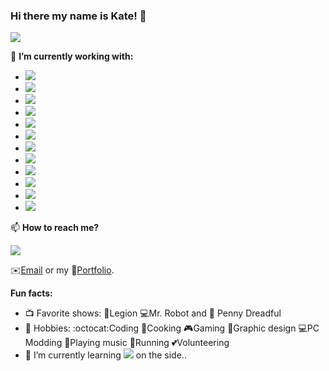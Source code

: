 
### Hi there my name is Kate! 👋

<!--
**ksoliven/ksoliven** is a ✨ _special_ ✨ repository because its `README.md` (this file) appears on your GitHub profile. -->
  <img src="https://i.ibb.co/HgzKSDN/banner2.png">
  
🔭 <b>I’m currently working with: </b>

* [<img src="https://img.shields.io/badge/Angular-DD0031?style=for-the-badge&logo=angular&logoColor=white">](https://angular.io/)
* [<img src="https://img.shields.io/badge/AngularJS-E23237?style=for-the-badge&logo=angularjs&logoColor=white">](https://angularjs.org/) 
* [<img src="https://img.shields.io/badge/JavaScript-F7DF1E?style=for-the-badge&logo=javascript&logoColor=black">](https://www.javascript.com/) 
* [<img src="https://img.shields.io/badge/CSS-239120?&style=for-the-badge&logo=css3&logoColor=white">](https://css3.com/) 
* [<img src="https://img.shields.io/badge/HTML5-E34F26?style=for-the-badge&logo=html5&logoColor=white">](https://html.com/) 
* [<img src="https://img.shields.io/badge/Bootstrap-563D7C?style=for-the-badge&logo=bootstrap&logoColor=white">](https://getbootstrap.com/)
* [<img src="https://img.shields.io/badge/Jira-0052CC?style=for-the-badge&logo=Jira&logoColor=white">](https://www.atlassian.com/software/jira)
* [<img src="https://img.shields.io/badge/Microsoft_SharePoint-0078D4?style=for-the-badge&logo=microsoft-sharepoint&logoColor=white">](https://learn.microsoft.com/en-us/sharepoint/dev/spfx/sharepoint-framework-overview)
* [<img src="https://img.shields.io/badge/React-20232A?style=for-the-badge&logo=react&logoColor=61DAFB">](https://react.dev/)
* [<img src="https://img.shields.io/badge/Sass-CC6699?style=for-the-badge&logo=sass&logoColor=white">](https://sass-lang.com/)
* [<img src="https://img.shields.io/badge/Trello-0052CC?style=for-the-badge&logo=trello&logoColor=white">](https://trello.com/)
* [<img src="https://img.shields.io/badge/TypeScript-007ACC?style=for-the-badge&logo=typescript&logoColor=white">](https://www.typescriptlang.org/)

📫 <b> How to reach me? </b>

  <img src="https://i.ibb.co/nns9jQL/typing-anime.gif">

  :envelope:<a href="mailto:kate.c.soliven@gmail.com">Email</a> or my :briefcase:<a href="https://www.katedevdc.com">Portfolio</a>.

<b>Fun facts:</b>
- :tv: Favorite shows: :crystal_ball:Legion :computer:Mr. Robot and :ghost: Penny Dreadful
- :sparkler: Hobbies: :octocat:Coding :ramen:Cooking :video_game:Gaming :art:Graphic design :computer:PC Modding :guitar:Playing music :running:Running :two_hearts:Volunteering
- 🌱 I’m currently learning [<img src="https://img.shields.io/badge/Vue.js-35495E?style=for-the-badge&logo=vue.js&logoColor=4FC08D">](https://vuejs.org/) on the side..
